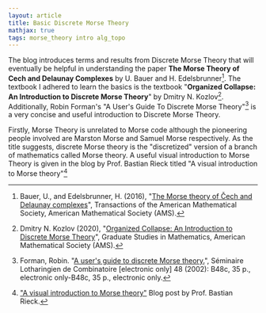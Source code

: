 ```yaml
---
layout: article
title: Basic Discrete Morse Theory
mathjax: true
tags: morse_theory intro alg_topo
---
```


The blog introduces terms and results from Discrete Morse Theory that will eventually be helpful in understanding the paper **The Morse Theory of Cech and Delaunay Complexes** by U. Bauer and H. Edelsbrunner[^1]. The textbook I adhered to learn the basics is the textbook "**Organized Collapse: An Introduction to Discrete Morse Theory**" by Dmitry N. Kozlov[^2]. Additionally, Robin Forman's "A User's Guide To Discrete Morse Theory"[^3] is a very concise and useful introduction to Discrete Morse Theory.

Firstly, Morse Theory is unrelated to Morse code although the pioneering people involved are  Marston Morse and Samuel Morse respectively. As the title suggests, discrete Morse theory is the "discretized" version of a branch of mathematics called Morse theory. A useful visual introduction to Morse Theory is given in the blog by Prof. Bastian Rieck titled "A visual introduction to Morse theory"[^4]
























[^1]: Bauer, U., and Edelsbrunner, H. (2016), "[The Morse theory of Čech and Delaunay complexes](https://doi.org/10.1090/tran/6991)", Transactions of the American Mathematical Society, American Mathematical Society (AMS).
[^2]: Dmitry N. Kozlov (2020), "[Organized Collapse: An Introduction to Discrete Morse Theory](https://www.maa.org/press/maa-reviews/organized-collapse-an-introduction-to-discrete-morse-theory)", Graduate Studies in Mathematics, American Mathematical Society (AMS).
[^3]: Forman, Robin. "[A user's guide to discrete Morse theory.](http://eudml.org/doc/123837)", Séminaire Lotharingien de Combinatoire [electronic only] 48 (2002): B48c, 35 p., electronic only-B48c, 35 p., electronic only.
[^4]: ["A visual introduction to Morse theory"](https://bastian.rieck.me/blog/posts/2019/morse_theory/) Blog post by Prof. Bastian Rieck.
